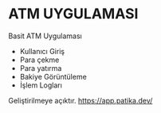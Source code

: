 # ATM UYGULAMASI

Basit ATM Uygulaması

- Kullanıcı Giriş
- Para çekme
- Para yatırma
- Bakiye Görüntüleme
- İşlem Logları

Geliştirilmeye açıktır.  https://app.patika.dev/